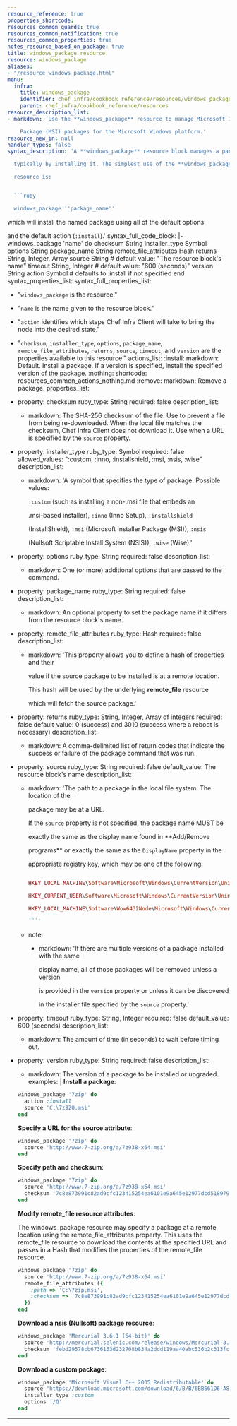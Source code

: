 ```yaml
---
resource_reference: true
properties_shortcode:
resources_common_guards: true
resources_common_notification: true
resources_common_properties: true
notes_resource_based_on_package: true
title: windows_package resource
resource: windows_package
aliases:
- "/resource_windows_package.html"
menu:
  infra:
    title: windows_package
    identifier: chef_infra/cookbook_reference/resources/windows_package windows_package
    parent: chef_infra/cookbook_reference/resources
resource_description_list:
- markdown: 'Use the **windows_package** resource to manage Microsoft Installer

    Package (MSI) packages for the Microsoft Windows platform.'
resource_new_in: null
handler_types: false
syntax_description: 'A **windows_package** resource block manages a package on a node,

  typically by installing it. The simplest use of the **windows_package**

  resource is:


  ```ruby

  windows_package ''package_name''

  ```


  which will install the named package using all of the default options

  and the default action (`:install`).'
syntax_full_code_block: |-
  windows_package 'name' do
    checksum                    String
    installer_type              Symbol
    options                     String
    package_name                String
    remote_file_attributes      Hash
    returns                     String, Integer, Array
    source                      String # default value: "The resource block's name"
    timeout                     String, Integer # default value: "600 (seconds)"
    version                     String
    action                      Symbol # defaults to :install if not specified
  end
syntax_properties_list:
syntax_full_properties_list:
- "`windows_package` is the resource."
- "`name` is the name given to the resource block."
- "`action` identifies which steps Chef Infra Client will take to bring the node into
  the desired state."
- "`checksum`, `installer_type`, `options`, `package_name`, `remote_file_attributes`,
  `returns`, `source`, `timeout`, and `version` are the properties available to this
  resource."
actions_list:
  :install:
    markdown: Default. Install a package. If a version is specified, install the specified
      version of the package.
  :nothing:
    shortcode: resources_common_actions_nothing.md
  :remove:
    markdown: Remove a package.
properties_list:
- property: checksum
  ruby_type: String
  required: false
  description_list:
  - markdown: The SHA-256 checksum of the file. Use to prevent a file from being re-downloaded.
      When the local file matches the checksum, Chef Infra Client does not download
      it. Use when a URL is specified by the `source` property.
- property: installer_type
  ruby_type: Symbol
  required: false
  allowed_values: ":custom, :inno, :installshield, :msi, :nsis, :wise"
  description_list:
  - markdown: 'A symbol that specifies the type of package. Possible values:

      `:custom` (such as installing a non-.msi file that embeds an

      .msi-based installer), `:inno` (Inno Setup), `:installshield`

      (InstallShield), `:msi` (Microsoft Installer Package (MSI)), `:nsis`

      (Nullsoft Scriptable Install System (NSIS)), `:wise` (Wise).'
- property: options
  ruby_type: String
  required: false
  description_list:
  - markdown: One (or more) additional options that are passed to the command.
- property: package_name
  ruby_type: String
  required: false
  description_list:
  - markdown: An optional property to set the package name if it differs from the
      resource block's name.
- property: remote_file_attributes
  ruby_type: Hash
  required: false
  description_list:
  - markdown: 'This property allows you to define a hash of properties and their

      value if the source package to be installed is at a remote location.

      This hash will be used by the underlying **remote_file** resource

      which will fetch the source package.'
- property: returns
  ruby_type: String, Integer, Array of integers
  required: false
  default_value: 0 (success) and 3010 (success where a reboot is necessary)
  description_list:
  - markdown: A comma-delimited list of return codes that indicate the success or
      failure of the package command that was run.
- property: source
  ruby_type: String
  required: false
  default_value: The resource block's name
  description_list:
  - markdown: 'The path to a package in the local file system. The location of the

      package may be at a URL.


      If the `source` property is not specified, the package name MUST be

      exactly the same as the display name found in **Add/Remove

      programs** or exactly the same as the `DisplayName` property in the

      appropriate registry key, which may be one of the following:


      ```ruby

      HKEY_LOCAL_MACHINE\Software\Microsoft\Windows\CurrentVersion\Uninstall

      HKEY_CURRENT_USER\Software\Microsoft\Windows\CurrentVersion\Uninstall

      HKEY_LOCAL_MACHINE\Software\Wow6432Node\Microsoft\Windows\CurrentVersion\Uninstall

      ```'
  - note:
    - markdown: 'If there are multiple versions of a package installed with the same

        display name, all of those packages will be removed unless a version

        is provided in the `version` property or unless it can be discovered

        in the installer file specified by the `source` property.'
- property: timeout
  ruby_type: String, Integer
  required: false
  default_value: 600 (seconds)
  description_list:
  - markdown: The amount of time (in seconds) to wait before timing out.
- property: version
  ruby_type: String
  required: false
  description_list:
  - markdown: The version of a package to be installed or upgraded.
examples: |
  **Install a package**:

  ```ruby
  windows_package '7zip' do
    action :install
    source 'C:\7z920.msi'
  end
  ```

  **Specify a URL for the source attribute**:

  ```ruby
  windows_package '7zip' do
    source 'http://www.7-zip.org/a/7z938-x64.msi'
  end
  ```

  **Specify path and checksum**:

  ```ruby
  windows_package '7zip' do
    source 'http://www.7-zip.org/a/7z938-x64.msi'
    checksum '7c8e873991c82ad9cfc123415254ea6101e9a645e12977dcd518979e50fdedf3'
  end
  ```

  **Modify remote_file resource attributes**:

  The windows_package resource may specify a package at a remote location using the remote_file_attributes property. This uses the remote_file resource to download the contents at the specified URL and passes in a Hash that modifies the properties of the remote_file resource.

  ```ruby
  windows_package '7zip' do
    source 'http://www.7-zip.org/a/7z938-x64.msi'
    remote_file_attributes ({
      :path => 'C:\7zip.msi',
      :checksum => '7c8e873991c82ad9cfc123415254ea6101e9a645e12977dcd518979e50fdedf3'
    })
  end
  ```

  **Download a nsis (Nullsoft) package resource**:

  ```ruby
  windows_package 'Mercurial 3.6.1 (64-bit)' do
    source 'http://mercurial.selenic.com/release/windows/Mercurial-3.6.1-x64.exe'
    checksum 'febd29578cb6736163d232708b834a2ddd119aa40abc536b2c313fc5e1b5831d'
  end
  ```

  **Download a custom package**:

  ```ruby
  windows_package 'Microsoft Visual C++ 2005 Redistributable' do
    source 'https://download.microsoft.com/download/6/B/B/6BB661D6-A8AE-4819-B79F-236472F6070C/vcredist_x86.exe'
    installer_type :custom
    options '/Q'
  end
  ```
---
```

